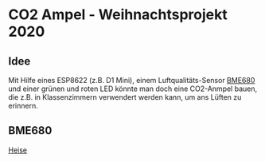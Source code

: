 # CO2 Ampel - Weihnachtsprojekt 2020

## Idee
Mit Hilfe eines ESP8622 (z.B. D1 Mini), einem Luftqualitäts-Sensor [BME680](https://www.bosch-sensortec.com/products/environmental-sensors/gas-sensors-bme680/) und einer grünen und roten LED könnte man doch eine CO2-Anmpel bauen, die z.B. in Klassenzimmern verwendert werden kann, um ans Lüften zu erinnern.

## BME680
[Heise](https://www.heise.de/developer/artikel/Ueberraschungsei-fuer-Wetterfroesche-dank-BME680-ESP8266-Arduino-ThingSpeak-3979158.html)
